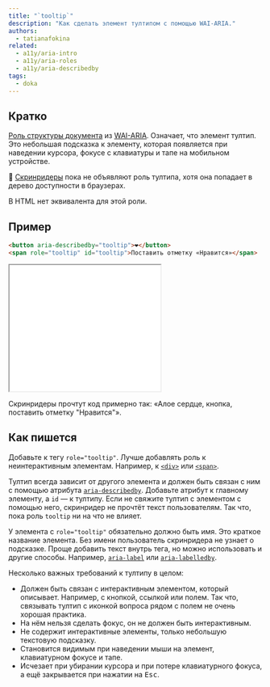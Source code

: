 ```yaml
---
title: "`tooltip`"
description: "Как сделать элемент тултипом с помощью WAI-ARIA."
authors:
  - tatianafokina
related:
  - a11y/aria-intro
  - a11y/aria-roles
  - a11y/aria-describedby
tags:
  - doka
---
```


## Кратко

[Роль структуры документа](/a11y/aria-roles/#roli-struktury-dokumenta) из [WAI-ARIA](/a11y/aria-intro/#specifikaciya). Означает, что элемент тултип. Это небольшая подсказка к элементу, которая появляется при наведении курсора, фокусе с клавиатуры и тапе на мобильном устройстве.

<aside>

🚧 [Скринридеры](/a11y/screenreaders/) пока не объявляют роль тултипа, хотя она попадает в дерево доступности в браузерах.

</aside>

В HTML нет эквивалента для этой роли.

## Пример

```html
<button aria-describedby="tooltip">❤️</button>
<span role="tooltip" id="tooltip">Поставить отметку «Нравится»</span>
```

<iframe title="Кнопка с эмодзи с сердцем и тултипом к ней" src="demos/button-with-tooltip/" height="250"></iframe>

Скринридеры прочтут код примерно так: «Алое сердце, кнопка, поставить отметку "Нравится"».

## Как пишется

Добавьте к тегу `role="tooltip"`. Лучше добавлять роль к неинтерактивным элементам. Например, к [`<div>`](/html/div/) или [`<span>`](/html/span/).

Тултип всегда зависит от другого элемента и должен быть связан с ним с помощью атрибута [`aria-describedby`](/a11y/aria-describedby/). Добавьте атрибут к главному элементу, а `id` — к тултипу. Если не свяжите тултип с элементом с помощью него, скринридер не прочтёт текст пользователям. Так что, пока роль `tooltip` ни на что не влияет.

У элемента с `role="tooltip"` обязательно должно быть имя. Это краткое название элемента. Без имени пользователь скринридера не узнает о подсказке. Проще добавить текст внутрь тега, но можно использовать и другие способы. Например, [`aria-label`](/a11y/aria-label/) или [`aria-labelledby`](/a11y/aria-labelledby/).

Несколько важных требований к тултипу в целом:

- Должен быть связан с интерактивным элементом, который описывает. Например, с кнопкой, ссылкой или полем. Так что, связывать тултип с иконкой вопроса рядом с полем не очень хорошая практика.
- На нём нельзя сделать фокус, он не должен быть интерактивным.
- Не содержит интерактивные элементы, только небольшую текстовую подсказку.
- Становится видимым при наведении мыши на элемент, клавиатурном фокусе и тапе.
- Исчезает при убирании курсора и при потере клавиатурного фокуса, а ещё закрывается при нажатии на <kbd>Esc</kbd>.
